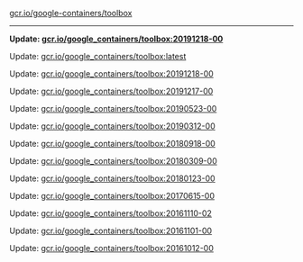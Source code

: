[gcr.io/google-containers/toolbox](https://hub.docker.com/r/cruse/toolbox/tags/) 

----
**Update: [gcr.io/google_containers/toolbox:20191218-00](https://hub.docker.com/r/cruse/toolbox/tags/)**

Update: [gcr.io/google_containers/toolbox:latest](https://hub.docker.com/r/cruse/toolbox/tags/)

Update: [gcr.io/google_containers/toolbox:20191218-00](https://hub.docker.com/r/cruse/toolbox/tags/)

Update: [gcr.io/google_containers/toolbox:20191217-00](https://hub.docker.com/r/cruse/toolbox/tags/)

Update: [gcr.io/google_containers/toolbox:20190523-00](https://hub.docker.com/r/cruse/toolbox/tags/)

Update: [gcr.io/google_containers/toolbox:20190312-00](https://hub.docker.com/r/cruse/toolbox/tags/)

Update: [gcr.io/google_containers/toolbox:20180918-00](https://hub.docker.com/r/cruse/toolbox/tags/)

Update: [gcr.io/google_containers/toolbox:20180309-00](https://hub.docker.com/r/cruse/toolbox/tags/)

Update: [gcr.io/google_containers/toolbox:20180123-00](https://hub.docker.com/r/cruse/toolbox/tags/)

Update: [gcr.io/google_containers/toolbox:20170615-00](https://hub.docker.com/r/cruse/toolbox/tags/)

Update: [gcr.io/google_containers/toolbox:20161110-02](https://hub.docker.com/r/cruse/toolbox/tags/)

Update: [gcr.io/google_containers/toolbox:20161101-00](https://hub.docker.com/r/cruse/toolbox/tags/)

Update: [gcr.io/google_containers/toolbox:20161012-00](https://hub.docker.com/r/cruse/toolbox/tags/)

